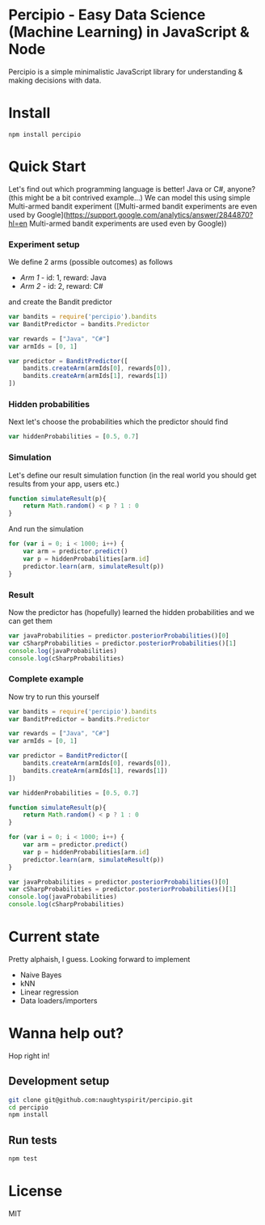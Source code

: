 # Percipio - Easy Data Science (Machine Learning) in JavaScript & Node

Percipio is a simple minimalistic JavaScript library for understanding & making decisions with data.

# Install

    npm install percipio

# Quick Start

Let's find out which programming language is better! Java or C#, anyone? (this might be a bit contrived example...)
We can model this using simple Multi-armed bandit experiment ([Multi-armed bandit experiments are even used by Google](https://support.google.com/analytics/answer/2844870?hl=en Multi-armed bandit experiments are used even by Google))

### Experiment setup

We define 2 arms (possible outcomes) as follows 

- <em>Arm 1</em> - id: 1, reward: Java
- <em>Arm 2</em> - id: 2, reward: C#

and create the Bandit predictor

```javascript
var bandits = require('percipio').bandits
var BanditPredictor = bandits.Predictor

var rewards = ["Java", "C#"]
var armIds = [0, 1]

var predictor = BanditPredictor([
    bandits.createArm(armIds[0], rewards[0]),
    bandits.createArm(armIds[1], rewards[1])
])
```

### Hidden probabilities

Next let's choose the probabilities which the predictor should find

```javascript 
var hiddenProbabilities = [0.5, 0.7] 
```

### Simulation

Let's define our result simulation function (in the real world you should get results from your app, users etc.)

```javascript
function simulateResult(p){
    return Math.random() < p ? 1 : 0
}
```

And run the simulation

```javascript
for (var i = 0; i < 1000; i++) {
    var arm = predictor.predict() 
    var p = hiddenProbabilities[arm.id]
    predictor.learn(arm, simulateResult(p))
}
```

### Result

Now the predictor has (hopefully) learned the hidden probabilities and we can get them

```javascript
var javaProbabilities = predictor.posteriorProbabilities()[0]
var cSharpProbabilities = predictor.posteriorProbabilities()[1]
console.log(javaProbabilities)
console.log(cSharpProbabilities)
```

### Complete example

Now try to run this yourself

```javascript
var bandits = require('percipio').bandits
var BanditPredictor = bandits.Predictor

var rewards = ["Java", "C#"]
var armIds = [0, 1]

var predictor = BanditPredictor([
    bandits.createArm(armIds[0], rewards[0]),
    bandits.createArm(armIds[1], rewards[1])
])

var hiddenProbabilities = [0.5, 0.7]

function simulateResult(p){
    return Math.random() < p ? 1 : 0
}

for (var i = 0; i < 1000; i++) {
    var arm = predictor.predict() 
    var p = hiddenProbabilities[arm.id]
    predictor.learn(arm, simulateResult(p))
}

var javaProbabilities = predictor.posteriorProbabilities()[0]
var cSharpProbabilities = predictor.posteriorProbabilities()[1]
console.log(javaProbabilities)
console.log(cSharpProbabilities)
```

# Current state

Pretty alphaish, I guess. Looking forward to implement

- Naive Bayes
- kNN
- Linear regression
- Data loaders/importers

# Wanna help out?

Hop right in!

## Development setup

```bash
git clone git@github.com:naughtyspirit/percipio.git
cd percipio
npm install
```

## Run tests

```bash
npm test
```

# License

MIT
